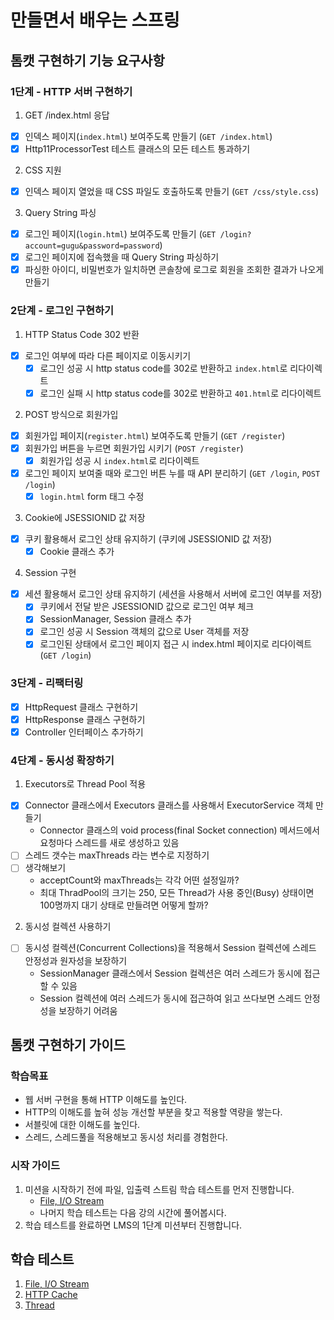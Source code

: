 # 만들면서 배우는 스프링

## 톰캣 구현하기 기능 요구사항

### 1단계 - HTTP 서버 구현하기

1. GET /index.html 응답

- [x] 인덱스 페이지(`index.html`) 보여주도록 만들기 (`GET /index.html`)
- [x] Http11ProcessorTest 테스트 클래스의 모든 테스트 통과하기

2. CSS 지원

- [x] 인덱스 페이지 열었을 때 CSS 파일도 호출하도록 만들기 (`GET /css/style.css`)

3. Query String 파싱

- [x] 로그인 페이지(`login.html`) 보여주도록 만들기 (`GET /login?account=gugu&password=password`)
- [x] 로그인 페이지에 접속했을 때 Query String 파싱하기
- [x] 파싱한 아이디, 비밀번호가 일치하면 콘솔창에 로그로 회원을 조회한 결과가 나오게 만들기

### 2단계 - 로그인 구현하기

1. HTTP Status Code 302 반환

- [x] 로그인 여부에 따라 다른 페이지로 이동시키기
    - [x] 로그인 성공 시 http status code를 302로 반환하고 `index.html`로 리다이렉트
    - [x] 로그인 실패 시 http status code를 302로 반환하고 `401.html`로 리다이렉트

2. POST 방식으로 회원가입

- [x] 회원가입 페이지(`register.html`) 보여주도록 만들기 (`GET /register`)
- [x] 회원가입 버튼을 누르면 회원가입 시키기 (`POST /register`)
    - [x] 회원가입 성공 시 `index.html`로 리다이렉트
- [x] 로그인 페이지 보여줄 때와 로그인 버튼 누를 때 API 분리하기 (`GET /login`, `POST /login`)
    - [x] `login.html` form 태그 수정

3. Cookie에 JSESSIONID 값 저장

- [x] 쿠키 활용해서 로그인 상태 유지하기 (쿠키에 JSESSIONID 값 저장)
    - [x] Cookie 클래스 추가

4. Session 구현

- [x] 세션 활용해서 로그인 상태 유지하기 (세션을 사용해서 서버에 로그인 여부를 저장)
    - [x] 쿠키에서 전달 받은 JSESSIONID 값으로 로그인 여부 체크
    - [x] SessionManager, Session 클래스 추가
    - [x] 로그인 성공 시 Session 객체의 값으로 User 객체를 저장
    - [x] 로그인된 상태에서 로그인 페이지 접근 시 index.html 페이지로 리다이렉트 (`GET /login`)

### 3단계 - 리팩터링

- [x] HttpRequest 클래스 구현하기
- [x] HttpResponse 클래스 구현하기
- [x] Controller 인터페이스 추가하기

### 4단계 - 동시성 확장하기

1. Executors로 Thread Pool 적용

- [x] Connector 클래스에서 Executors 클래스를 사용해서 ExecutorService 객체 만들기
    - Connector 클래스의 void process(final Socket connection) 메서드에서 요청마다 스레드를 새로 생성하고 있음
- [ ] 스레드 갯수는 maxThreads 라는 변수로 지정하기
- [ ] 생각해보기
    - acceptCount와 maxThreads는 각각 어떤 설정일까?
    - 최대 ThradPool의 크기는 250, 모든 Thread가 사용 중인(Busy) 상태이면 100명까지 대기 상태로 만들려면 어떻게 할까?

2. 동시성 컬렉션 사용하기

- [ ] 동시성 컬렉션(Concurrent Collections)을 적용해서 Session 컬렉션에 스레드 안정성과 원자성을 보장하기
    - SessionManager 클래스에서 Session 컬렉션은 여러 스레드가 동시에 접근할 수 있음
    - Session 컬렉션에 여러 스레드가 동시에 접근하여 읽고 쓰다보면 스레드 안정성을 보장하기 어려움

## 톰캣 구현하기 가이드

### 학습목표

- 웹 서버 구현을 통해 HTTP 이해도를 높인다.
- HTTP의 이해도를 높혀 성능 개선할 부분을 찾고 적용할 역량을 쌓는다.
- 서블릿에 대한 이해도를 높인다.
- 스레드, 스레드풀을 적용해보고 동시성 처리를 경험한다.

### 시작 가이드

1. 미션을 시작하기 전에 파일, 입출력 스트림 학습 테스트를 먼저 진행합니다.
    - [File, I/O Stream](study/src/test/java/study)
    - 나머지 학습 테스트는 다음 강의 시간에 풀어봅시다.
2. 학습 테스트를 완료하면 LMS의 1단계 미션부터 진행합니다.

## 학습 테스트

1. [File, I/O Stream](study/src/test/java/study)
2. [HTTP Cache](study/src/test/java/cache)
3. [Thread](study/src/test/java/thread)
